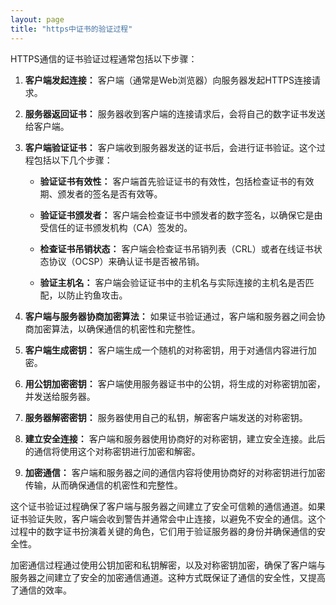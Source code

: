 ```yaml
---
layout: page
title: "https中证书的验证过程"
---
```

HTTPS通信的证书验证过程通常包括以下步骤：

1. **客户端发起连接：** 客户端（通常是Web浏览器）向服务器发起HTTPS连接请求。

2. **服务器返回证书：** 服务器收到客户端的连接请求后，会将自己的数字证书发送给客户端。

3. **客户端验证证书：** 客户端收到服务器发送的证书后，会进行证书验证。这个过程包括以下几个步骤：

    - **验证证书有效性：** 客户端首先验证证书的有效性，包括检查证书的有效期、颁发者的签名是否有效等。

    - **验证证书颁发者：** 客户端会检查证书中颁发者的数字签名，以确保它是由受信任的证书颁发机构（CA）签发的。

    - **检查证书吊销状态：** 客户端会检查证书吊销列表（CRL）或者在线证书状态协议（OCSP）来确认证书是否被吊销。

    - **验证主机名：** 客户端会验证证书中的主机名与实际连接的主机名是否匹配，以防止钓鱼攻击。

4. **客户端与服务器协商加密算法：** 如果证书验证通过，客户端和服务器之间会协商加密算法，以确保通信的机密性和完整性。

5. **客户端生成密钥：** 客户端生成一个随机的对称密钥，用于对通信内容进行加密。

6. **用公钥加密密钥：** 客户端使用服务器证书中的公钥，将生成的对称密钥加密，并发送给服务器。

7. **服务器解密密钥：** 服务器使用自己的私钥，解密客户端发送的对称密钥。

8. **建立安全连接：** 客户端和服务器使用协商好的对称密钥，建立安全连接。此后的通信将使用这个对称密钥进行加密和解密。

9. **加密通信：** 客户端和服务器之间的通信内容将使用协商好的对称密钥进行加密传输，从而确保通信的机密性和完整性。

这个证书验证过程确保了客户端与服务器之间建立了安全可信赖的通信通道。如果证书验证失败，客户端会收到警告并通常会中止连接，以避免不安全的通信。这个过程中的数字证书扮演着关键的角色，它们用于验证服务器的身份并确保通信的安全性。

加密通信过程通过使用公钥加密和私钥解密，以及对称密钥加密，确保了客户端与服务器之间建立了安全的加密通信通道。这种方式既保证了通信的安全性，又提高了通信的效率。